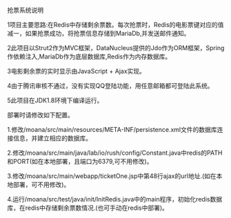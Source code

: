   抢票系统说明      
  
1项目主要思路:在Redis中存储剩余票数。每次抢票时，Redis的电影票键对应的值减一，如果抢票成功，将抢票信息存储到MariaDb,并发送邮件通知。  

2此项目以Strut2作为MVC框架，DataNucleus提供的Jdo作为ORM框架，Spring作依赖注入,MariaDb作为底层数据库,Redis作为内存数据库。     

3电影剩余票的实时显示由JavaScript + Ajax实现。  

4由于腾讯审核不通过，没有实现QQ登陆功能，用任意邮箱都可登陆此系统。  

5此项目在JDK1.8环境下编译运行。   

部署时请修改如下配置。  
  
1.修改/moana/src/main/resources/META-INF/persistence.xml文件的数据库连接信息，并建立相应的数据库。   

2.修改/moana/src/main/java/lab/io/rush/config/Constant.java中redis的PATH和PORT(如在本地部署，且端口为6379,可不用修改)。    

3.修改/moana/src/main/webapp/ticketOne.jsp中第48行ajax的url地址.(如在本地部署，可不用修改)。    

4.运行/moana/src/test/java/init/InitRedis.java中的main程序，初始化redis数据库，在redis中存储剩余票数情况.(也可手动在redis中部署)。  

